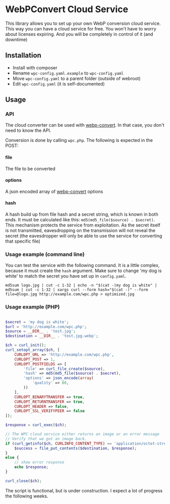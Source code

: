 # WebPConvert Cloud Service

This library allows you to set up your own WebP conversion cloud service. This way you can have a cloud service for free. You won't have to worry about licenses expiring. And you will be completely in control of it (and downtime)


## Installation

- Install with composer
- Rename `wpc-config.yaml.example` to `wpc-config.yaml`
- Move `wpc-config.yaml` to a parent folder (outside of webroot)
- Edit `wpc-config.yaml` (it is self-documented)

## Usage


### API
The cloud converter can be used with [webp-convert](https://github.com/rosell-dk/webp-convert/). In that case, you don't need to know the API.

Conversion is done by calling `wpc.php`. The following is expected in the POST:

#### file
The file to be converted

#### options
A json encoded array of [webp-convert](https://github.com/rosell-dk/webp-convert/) options

#### hash
A hash build up from file hash and a secret string, which is known in both ends. It must be calculated like this: `md5(md5_file($source) . $secret)`. This mechanism protects the service from exploitation. As the secret itself is not transmitted, eavesdropping on the transmission will not reveal the secret (the eavesdropper will only be able to use the service for converting that specific file)

### Usage example (command line)
You can test the service with the following command. It is a little complex, because it must create the `hash` argument. Make sure to change 'my dog is white' to match the secret you have set up in `config.yaml`.

```
md5sum logo.jpg | cut -c 1-32 | echo -n "$(cat -)my dog is white" | md5sum | cut -c 1-32 | xargs curl --form hash="$(cat -)" --form file=@logo.jpg http://example.com/wpc.php > optimized.jpg
```


### Usage example (PHP)

```php

$secret = 'my dog is white';
$url = 'http://example.com/wpc.php';
$source = __DIR__ . 'test.jpg';
$destination = __DIR__ . 'test.jpg.webp';

$ch = curl_init();
curl_setopt_array($ch, [
    CURLOPT_URL => 'http://example.com/wpc.php',
    CURLOPT_POST => 1,
    CURLOPT_POSTFIELDS => [
        'file' => curl_file_create($source),
        'hash' => md5(md5_file($source) . $secret),
        'options' => json_encode(array(
            'quality' => 80,
        ))
    ],
    CURLOPT_BINARYTRANSFER => true,
    CURLOPT_RETURNTRANSFER => true,
    CURLOPT_HEADER => false,
    CURLOPT_SSL_VERIFYPEER => false
]);

$response = curl_exec($ch);

// The WPC cloud service either returns an image or an error message
// Verify that we got an image back.
if (curl_getinfo($ch, CURLINFO_CONTENT_TYPE) == 'application/octet-stream') {
    $success = file_put_contents($destination, $response);
}
else {
    // show error response
    echo $response;
}

curl_close($ch);
```

The script is functional, but is under construction. I expect a lot of progress the following weeks.
